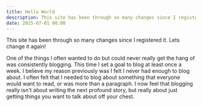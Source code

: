 ```yaml
---
title: Hello World
description: This site has been through so many changes since I registered it. Lets change it again!
date: 2015-07-01 00:00
---
```


This site has been through so many changes since I registered it. Lets change it again!

One of the things I often wanted to do but could never really get the hang of was consistently blogging. This time I set a goal to blog at least once a week. I believe my reason previously was I felt I never had enough to blog about. I often felt that I needed to blog about something that everyone would want to read, or was more than a paragraph. I now feel that blogging really isn't about writing the next profound story, but really about just getting things you want to talk about off your chest.
